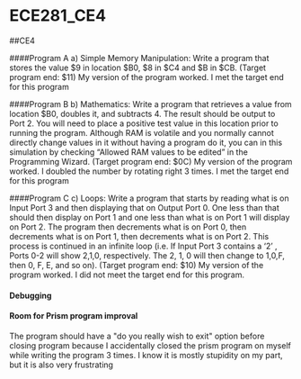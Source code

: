 ECE281_CE4
===========

##CE4

####Program A
a)  Simple Memory Manipulation: Write a program that stores the value $9 in location $B0, $8 in $C4 and $B in $CB. (Target program end: $11)
My version of the program worked. I met the target end for this program

####Program B
b)  Mathematics: Write a program that retrieves a value from location $B0, doubles it, and subtracts 4.  The result should be output to Port 2. You will need to place a positive test value in this location prior to running the program.  Although RAM is volatile and you normally cannot directly change values in it without having a program do it, you can in this simulation by checking “Allowed RAM values to be edited” in the Programming Wizard.  (Target program end: $0C)
My version of the program worked.  I doubled the number by rotating right 3 times.  I met the target end for this program

####Program C
c)  Loops: Write a program that starts by reading what is on Input Port 3 and then displaying that on Output Port 0.  One less than that should then display on Port 1 and one less than what is on Port 1 will display on Port 2.  The program then decrements what is on Port 0, then decrements what is on Port 1, then decrements what is on Port 2.  This process is continued in an infinite loop (i.e. If Input Port 3 contains a ‘2’ , Ports 0-2 will show 2,1,0, respectively.  The 2, 1, 0 will then change to 1,0,F, then 0, F, E, and so on). (Target program end: $10)
My version of the program worked.  I did not meet the target end for this program.

#### Debugging


#### Room for Prism program improval
The program should have a "do you really wish to exit" option before closing program because I accidentally closed the prism program on myself while writing the program 3 times.  I know it is mostly stupidity on my part, but it is also very frustrating
